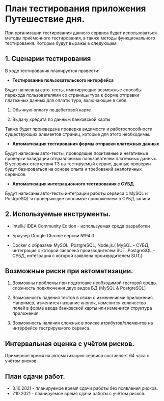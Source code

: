 # План тестирования приложения Путешествие дня.

При организации тестирования данного сервиса будет использоваться методы приёмочного тестирования, а также методы функционального тестирования. Которые будут выражы в следующем:

## 1. Сценарии тестирования

В ходе тестирования планируется провести:

- **Тестирование пользовательского интерфейса**


Будут написаны авто-тесты, имитирующие возможные способы перехода пользователями со страницы тура
к форме отправки платежных данных для оплаты тура, включающие в себя:


1. Обычную оплату по дебетовой карте

2. Выдачу кредита по данным банковской карты

Также будет произведена проверка видимости и работоспособности
существующих элементов страниц, которые для этого необходимы.


- **Автоматизация тестирования формы отправки платежных данных**


Будут написаны авто-тесты, проводящие позитивные и негативные проверки валидации отправляемых пользователем платежных данных.
В условиях отсутствия ТЗ на тестируемый сервис, данные проверки будут базироваться на основе опыта
и требований аналогичных сервисов.

- **Автоматизация интеграционного тестирования с СУБД**


Будут написаны авто-тесты интеграции работы сервиса с MySQL и PostgreSQL и проверяющие вносимые приложением в СУБД записи.


## 2. Используемые инструменты.

* IntelliJ IDEA Community Edition - используемая среда разработки

* Браузер Google Chrome версии №94.0

* Docker с образами MySQL, PostgreSQL, Node.js.( MySQL - СУБД, интеграция с которой заявлена производителем SUT.
	PostgreSQL - СУБД, интеграция с которой заявлена производителем SUT.)

## Возможные риски при автоматизации.

1. Возможны проблемы при подготовке необходимой тестовой среды, сложность подключения двух видов БД (MySQL & PostgreSQL)

2. Возможность падения тестов в связи с изменениями приложения. Например, изменится название кнопок, изменится количество полей в форме ввода банковской карты или изменится структура приложения.

3. Возможность наличия сложных в поиске атрибутов/элементов на интерфейсе тестрируемого сервиса.


## Интервальная оценка с учётом рисков.

Примерное время на автоматизацию сервиса составляет 64 часа с учётом рисков.

## План сдачи работ.

* 3.10.2021 - планируемое время сдачи работы без появления рисков.
* 7.10.2021 - планируемое время сдачи работы с учётом рисков.

